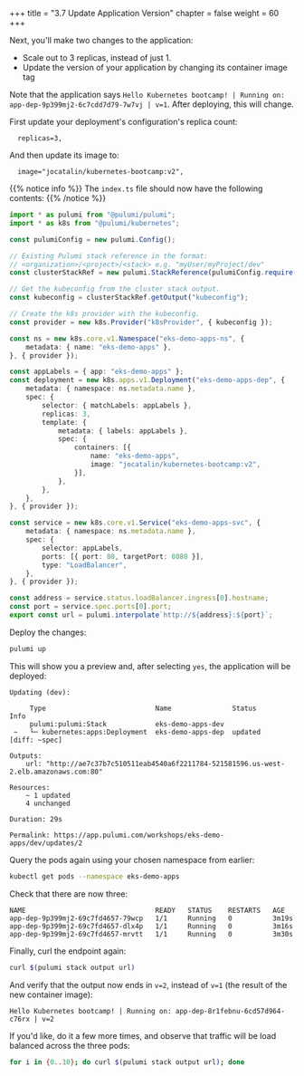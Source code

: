 +++
title = "3.7 Update Application Version"
chapter = false
weight = 60
+++

Next, you'll make two changes to the application:

* Scale out to 3 replicas, instead of just 1.
* Update the version of your application by changing its container image tag

Note that the application says `Hello Kubernetes bootcamp! | Running on: app-dep-9p399mj2-6c7cdd7d79-7w7vj | v=1`. After deploying, this will change.

First update your deployment's configuration's replica count:

```
  replicas=3,
```

And then update its image to:

```
  image="jocatalin/kubernetes-bootcamp:v2",
```

{{% notice info %}}
The `index.ts` file should now have the following contents:
{{% /notice %}}
```typescript
import * as pulumi from "@pulumi/pulumi";
import * as k8s from "@pulumi/kubernetes";

const pulumiConfig = new pulumi.Config();

// Existing Pulumi stack reference in the format:
// <organization>/<project>/<stack> e.g. "myUser/myProject/dev"
const clusterStackRef = new pulumi.StackReference(pulumiConfig.require("clusterStackRef"));

// Get the kubeconfig from the cluster stack output.
const kubeconfig = clusterStackRef.getOutput("kubeconfig");

// Create the k8s provider with the kubeconfig.
const provider = new k8s.Provider("k8sProvider", { kubeconfig });

const ns = new k8s.core.v1.Namespace("eks-demo-apps-ns", {
    metadata: { name: "eks-demo-apps" },
}, { provider });

const appLabels = { app: "eks-demo-apps" };
const deployment = new k8s.apps.v1.Deployment("eks-demo-apps-dep", {
    metadata: { namespace: ns.metadata.name },
    spec: {
        selector: { matchLabels: appLabels },
        replicas: 3,
        template: {
            metadata: { labels: appLabels },
            spec: {
                containers: [{
                    name: "eks-demo-apps",
                    image: "jocatalin/kubernetes-bootcamp:v2",
                }],
            },
        },
    },
}, { provider });

const service = new k8s.core.v1.Service("eks-demo-apps-svc", {
    metadata: { namespace: ns.metadata.name },
    spec: {
        selector: appLabels,
        ports: [{ port: 80, targetPort: 8080 }],
        type: "LoadBalancer",
    },
}, { provider });

const address = service.status.loadBalancer.ingress[0].hostname;
const port = service.spec.ports[0].port;
export const url = pulumi.interpolate`http://${address}:${port}`;

```

Deploy the changes:

```bash
pulumi up
```

This will show you a preview and, after selecting `yes`, the application will be deployed:

```
Updating (dev):

     Type                           Name               Status      Info
     pulumi:pulumi:Stack            eks-demo-apps-dev              
 ~   └─ kubernetes:apps:Deployment  eks-demo-apps-dep  updated     [diff: ~spec]

Outputs:
    url: "http://ae7c37b7c510511eab4540a6f2211784-521581596.us-west-2.elb.amazonaws.com:80"

Resources:
    ~ 1 updated
    4 unchanged

Duration: 29s

Permalink: https://app.pulumi.com/workshops/eks-demo-apps/dev/updates/2
```

Query the pods again using your chosen namespace from earlier:

```bash
kubectl get pods --namespace eks-demo-apps
```

Check that there are now three:

```
NAME                                READY   STATUS    RESTARTS   AGE
app-dep-9p399mj2-69c7fd4657-79wcp   1/1     Running   0          3m19s
app-dep-9p399mj2-69c7fd4657-dlx4p   1/1     Running   0          3m16s
app-dep-9p399mj2-69c7fd4657-mrvtt   1/1     Running   0          3m30s
```

Finally, curl the endpoint again:

```bash
curl $(pulumi stack output url)
```

And verify that the output now ends in `v=2`, instead of `v=1` (the result of the new container image):

```
Hello Kubernetes bootcamp! | Running on: app-dep-8r1febnu-6cd57d964-c76rx | v=2
```

If you'd like, do it a few more times, and observe that traffic will be load balanced across the three pods:

```bash
for i in {0..10}; do curl $(pulumi stack output url); done
```
